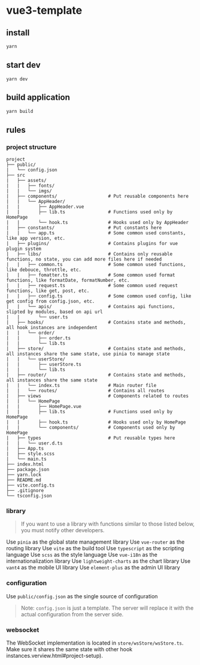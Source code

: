 # vue3-template

## install
```bash
yarn
```

## start dev
```
yarn dev
```

## build application
```bash
yarn build
```

## rules


### project structure

```
project
├── public/
|   └── config.json
├── src
|   ├── assets/
|   |   ├── fonts/
|   |   └── imgs/
|   ├── components/                   # Put reusable components here
|   |   └── AppHeader/
|   |       ├── AppHeader.vue
|   |       ├── lib.ts                # Functions used only by HomePage
|   |       └── hook.ts               # Hooks used only by AppHeader
|   ├── constants/                    # Put constants here
|   |   └── app.ts                    # Some common used constants, like app version, etc.
|   ├── plugins/                      # Contains plugins for vue plugin system
|   ├── libs/                         # Contains only reusable functions, no state, you can add more files here if needed
|   |   ├── common.ts                 # Some common used functions, like debouce, throttle, etc.
|   |   ├── fomatter.ts               # Some common used format functions, like formatDate, formatNumber, etc.
|   |   ├── request.ts                # Some common used request functions, like get, post, etc.
|   |   ├── config.ts                 # Some common used config, like get config from config.json, etc.
|   |   └── apis/                     # Contains api functions, slipted by modules, based on api url
|   |       └── user.ts
|   ├── hooks/                        # Contains state and methods, all hook instances are independent
|   |   └── order/
|   |       ├── order.ts
|   |       └── lib.ts
|   ├── store/                        # Contains state and methods, all instances share the same state, use pinia to manage state
|   |   └── userStore/
|   |       ├── userStore.ts
|   |       └── lib.ts
|   ├── router/                       # Contains state and methods, all instances share the same state
|   |   └── index.ts                  # Main router file
|   |   └── routes/                   # Contains all routes
|   ├── views                         # Components related to routes
|   |   └── HomePage
|   |       ├── HomePage.vue
|   |       ├── lib.ts                # Functions used only by HomePage
|   |       ├── hook.ts               # Hooks used only by HomePage
|   |       └── components/           # Components used only by HomePage
|   ├── types                         # Put reusable types here
|   |   └── user.d.ts
|   ├── App.ts
|   ├── style.scss
|   └── main.ts
├── index.html
├── package.json
├── yarn.lock
├── README.md
├── vite.config.ts
├── .gitignore
└── tsconfig.json
```
### library

> If you want to use a library with functions similar to those listed below, you must notify other developers.

Use `pinia` as the global state management library
Use `vue-router` as the routing library
Use `vite` as the build tool
Use `typescript` as the scripting language
Use `scss` as the style language
Use `vue-i18n` as the internationalization library
Use `lightweight-charts` as the chart library
Use `vant4` as the mobile UI library
Use `element-plus` as the admin UI library

### configuration

Use `public/config.json` as the single source of configuration

> Note: `config.json` is just a template. The server will replace it with the actual configuration from the server side.

### websocket

The WebSocket implementation is located in `store/wsStore/wsStore.ts`. Make sure it shares the same state with other hook instances.verview.html#project-setup).
